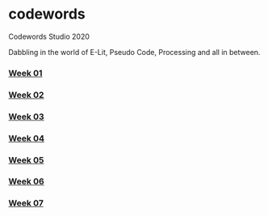 # codewords
Codewords Studio 2020

Dabbling in the world of E-Lit, Pseudo Code, Processing and all in between. 

### <a href="week_01/readme.md">Week 01 </a> 
### <a href="week_02">Week 02 </a> 
### <a href="week_03">Week 03 </a> 
### <a href="week_04">Week 04 </a> 
### <a href="week_05">Week 05 </a>
### <a href="week_06">Week 06 </a> 
### <a href="week_07">Week 07 </a> 
